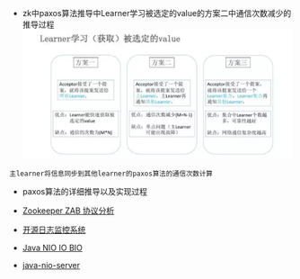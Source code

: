 
* zk中paxos算法推导中Learner学习被选定的value的方案二中通信次数减少的推导过程
![方案二](images/zk_paxos_learner_value.png)
```text
主learner将信息同步到其他learner的paxos算法的通信次数计算
```
* paxos算法的详细推导以及实现过程

* [Zookeeper ZAB 协议分析](https://dbaplus.cn/news-141-1875-1.html)

* [开源日志监控系统](https://blog.csdn.net/achiberx/article/details/71633911)

* [Java NIO IO BIO]()

* [java-nio-server](https://github.com/jjenkov/java-nio-server)